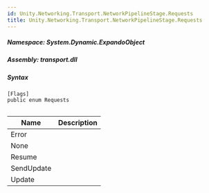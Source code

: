 ```yaml
---  
id: Unity.Networking.Transport.NetworkPipelineStage.Requests  
title: Unity.Networking.Transport.NetworkPipelineStage.Requests  
---
```


<div class="markdown level0 summary">

</div>

<div class="markdown level0 conceptual">

</div>

##### **Namespace**: System.Dynamic.ExpandoObject

##### **Assembly**: transport.dll

##### Syntax

``` lang-csharp
[Flags]
public enum Requests
```

## 

| Name       | Description |
|------------|-------------|
| Error      |             |
| None       |             |
| Resume     |             |
| SendUpdate |             |
| Update     |             |
